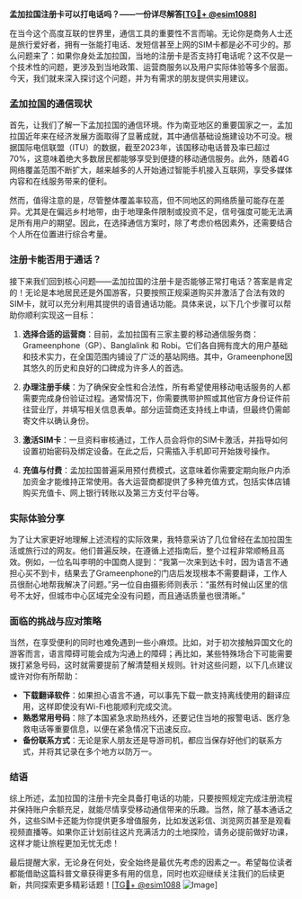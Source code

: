 **孟加拉国注册卡可以打电话吗？——一份详尽解答[[TG💪+ @esim1088](https://t.me/s/esim1088)]**

在当今这个高度互联的世界里，通信工具的重要性不言而喻。无论你是商务人士还是旅行爱好者，拥有一张能打电话、发短信甚至上网的SIM卡都是必不可少的。那么问题来了：如果你身处孟加拉国，当地的注册卡是否支持打电话呢？这不仅是一个技术性的问题，更涉及到当地政策、运营商服务以及用户实际体验等多个层面。今天，我们就来深入探讨这个问题，并为有需求的朋友提供实用建议。

### 孟加拉国的通信现状

首先，让我们了解一下孟加拉国的通信环境。作为南亚地区的重要国家之一，孟加拉国近年来在经济发展方面取得了显著成就，其中通信基础设施建设功不可没。根据国际电信联盟（ITU）的数据，截至2023年，该国移动电话普及率已超过70%，这意味着绝大多数居民都能够享受到便捷的移动通信服务。此外，随着4G网络覆盖范围不断扩大，越来越多的人开始通过智能手机接入互联网，享受多媒体内容和在线服务带来的便利。

然而，值得注意的是，尽管整体覆盖率较高，但不同地区的网络质量可能存在差异。尤其是在偏远乡村地带，由于地理条件限制或投资不足，信号强度可能无法满足所有用户的期望。因此，在选择通信方案时，除了考虑价格因素外，还需要结合个人所在位置进行综合考量。

### 注册卡能否用于通话？

接下来我们回到核心问题——孟加拉国的注册卡是否能够正常打电话？答案是肯定的！无论是本地居民还是外国游客，只要按照正规渠道购买并激活了合法有效的SIM卡，就可以充分利用其提供的语音通话功能。具体来说，以下几个步骤可以帮助你顺利实现这一目标：

1. **选择合适的运营商**：目前，孟加拉国有三家主要的移动通信服务商：Grameenphone（GP）、Banglalink 和 Robi。它们各自拥有庞大的用户基础和技术实力，在全国范围内铺设了广泛的基站网络。其中，Grameenphone因其悠久的历史和良好的口碑成为许多人的首选。
   
2. **办理注册手续**：为了确保安全性和合法性，所有希望使用移动电话服务的人都需要完成身份验证过程。通常情况下，你需要携带护照或其他官方身份证件前往营业厅，并填写相关信息表单。部分运营商还支持线上申请，但最终仍需邮寄文件以确认身份。

3. **激活SIM卡**：一旦资料审核通过，工作人员会将你的SIM卡激活，并指导如何设置初始密码及绑定设备。在此之后，只需插入手机即可开始拨号操作。

4. **充值与付费**：孟加拉国普遍采用预付费模式，这意味着你需要定期向账户内添加资金才能维持正常使用。各大运营商都提供了多种充值方式，包括实体店铺购买充值卡、网上银行转账以及第三方支付平台等。

### 实际体验分享

为了让大家更好地理解上述流程的实际效果，我特意采访了几位曾经在孟加拉国生活或旅行过的网友。他们普遍反映，在遵循上述指南后，整个过程非常顺畅且高效。例如，一位名叫李明的中国商人提到：“我第一次来到达卡时，因为语言不通担心买不到卡，结果去了Grameenphone的门店后发现根本不需要翻译，工作人员很耐心地帮我解决了问题。”另一位自由摄影师则表示：“虽然有时候山区里的信号不太好，但城市中心区域完全没有问题，而且通话质量也很清晰。”

### 面临的挑战与应对策略

当然，在享受便利的同时也难免遇到一些小麻烦。比如，对于初次接触异国文化的游客而言，语言障碍可能会成为沟通上的障碍；再比如，某些特殊场合下可能需要拨打紧急号码，这时就需要提前了解清楚相关规则。针对这些问题，以下几点建议或许对你有所帮助：

- **下载翻译软件**：如果担心语言不通，可以事先下载一款支持离线使用的翻译应用，这样即使没有Wi-Fi也能顺利完成交流。
- **熟悉常用号码**：除了本国紧急求助热线外，还要记住当地的报警电话、医疗急救电话等重要信息，以便在紧急情况下迅速反应。
- **备份联系方式**：无论是家人朋友还是导游司机，都应当保存好他们的联系方式，并将其记录在多个地方以防万一。

### 结语

综上所述，孟加拉国的注册卡完全具备打电话的功能，只要按照规定完成注册流程并保持账户余额充足，就能尽情享受移动通信带来的乐趣。当然，除了基本通话之外，这些SIM卡还能为你提供更多增值服务，比如发送彩信、浏览网页甚至是观看视频直播等。如果你正计划前往这片充满活力的土地探险，请务必提前做好功课，这样才能让旅程更加无忧无虑！

最后提醒大家，无论身在何处，安全始终是最优先考虑的因素之一。希望每位读者都能借助这篇科普文章获得更多有用的信息，同时也欢迎继续关注我们的后续更新，共同探索更多精彩话题！[[TG💪+ @esim1088](https://t.me/s/esim1088) ![Image](https://i.postimg.cc/4NQfJmqS/Snipaste-2025-05-13-00-14-12.png)]